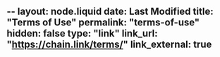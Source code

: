--
layout: node.liquid
date: Last Modified
title: "Terms of Use"
permalink: "terms-of-use"
hidden: false
type: "link"
link_url: "https://chain.link/terms/"
link_external: true
---
